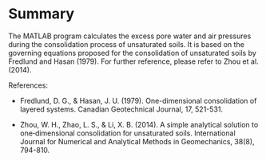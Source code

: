 # Summary
The MATLAB program calculates the excess pore water and air pressures during the consolidation process of unsaturated soils. It is based on the governing equations proposed for the consolidation of unsaturated soils by Fredlund and Hasan (1979). For further reference, please refer to Zhou et al. (2014).

References:
- Fredlund, D. G., & Hasan, J. U. (1979). One-dimensional consolidation of layered systems. Canadian Geotechnical Journal, 17, 521-531.

- Zhou, W. H., Zhao, L. S., & Li, X. B. (2014). A simple analytical solution to one‐dimensional consolidation for unsaturated soils. International Journal for Numerical and Analytical Methods in Geomechanics, 38(8), 794-810.

